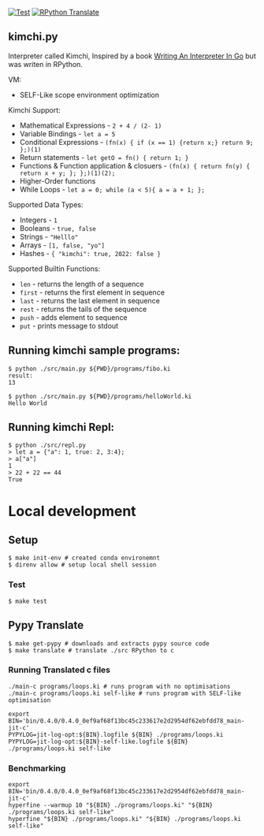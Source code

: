 [![Test](https://github.com/Pavel-Durov/iterpreter.rpy/actions/workflows/test.yml/badge.svg)](https://github.com/Pavel-Durov/iterpreter.rpy/actions/workflows/test.yml)
[![RPython Translate](https://github.com/Pavel-Durov/iterpreter.rpy/actions/workflows/rpython.yml/badge.svg)](https://github.com/Pavel-Durov/iterpreter.rpy/actions/workflows/rpython.yml)


## kimchi.py

Interpreter called Kimchi, Inspired by a book [Writing An Interpreter In Go](https://interpreterbook.com/) but was writen in RPython.

VM:
+ SELF-Like scope environment optimization

Kimchi Support:
+ Mathematical Expressions - `2 + 4 / (2- 1)`
+ Variable Bindings - `let a = 5` 
+ Conditional Expressions - `(fn(x) { if (x == 1) {return x;} return 9; };)(1)`
+ Return statements - `let getO = fn() { return 1; }`
+ Functions & Function application & closuers - `(fn(x) { return fn(y) { return x + y; }; };)(1)(2);`
+ Higher-Order functions
+ While Loops - `let a = 0; while (a < 5){ a = a + 1; };`

Supported Data Types:

+ Integers - `1`
+ Booleans - `true, false`
+ Strings - `"Helllo"`
+ Arrays - `[1, false, "yo"]`
+ Hashes - `{ "kimchi": true, 2022: false }`

Supported Builtin Functions:
+ `len` - returns the length of  a sequence
+ `first` - returns the first element in sequence
+ `last` - returns the last element in sequence
+ `rest` - returns the tails of the sequence
+ `push` - adds element to sequence
+ `put` - prints message to stdout


## Running kimchi sample programs:
```shell
$ python ./src/main.py ${PWD}/programs/fibo.ki          
result: 
13

$ python ./src/main.py ${PWD}/programs/helloWorld.ki 
Hello World
```

## Running kimchi Repl:
```shell
$ python ./src/repl.py       
> let a = {"a": 1, true: 2, 3:4};
> a["a"] 
1
> 22 + 22 == 44
True
```

# Local development
## Setup
```shell
$ make init-env # created conda environemnt
$ direnv allow # setup local shell session
```

### Test
```shell
$ make test
```

## Pypy Translate
```shell
$ make get-pypy # downloads and extracts pypy source code
$ make translate # translate ./src RPython to c
```

### Running Translated c files
```shell
./main-c programs/loops.ki # runs program with no optimisations
./main-c programs/loops.ki self-like # runs program with SELF-like optimisation

export BIN='bin/0.4.0/0.4.0_0ef9af68f13bc45c233617e2d2954df62ebfdd78_main-jit-c'
PYPYLOG=jit-log-opt:${BIN}.logfile ${BIN} ./programs/loops.ki
PYPYLOG=jit-log-opt:${BIN}-self-like.logfile ${BIN} ./programs/loops.ki self-like
```

### Benchmarking
```shell
export BIN='bin/0.4.0/0.4.0_0ef9af68f13bc45c233617e2d2954df62ebfdd78_main-jit-c'
hyperfine --warmup 10 "${BIN} ./programs/loops.ki" "${BIN} ./programs/loops.ki self-like"
hyperfine "${BIN} ./programs/loops.ki" "${BIN} ./programs/loops.ki self-like"
```
